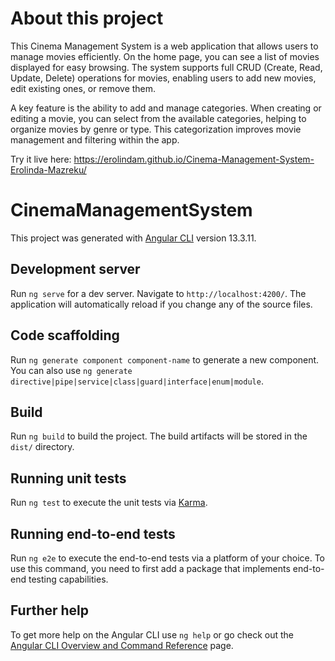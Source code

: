 # About this project

This Cinema Management System is a web application that allows users to manage movies efficiently. On the home page, you can see a list of movies displayed for easy browsing. The system supports full CRUD (Create, Read, Update, Delete) operations for movies, enabling users to add new movies, edit existing ones, or remove them.

A key feature is the ability to add and manage categories. When creating or editing a movie, you can select from the available categories, helping to organize movies by genre or type. This categorization improves movie management and filtering within the app.

Try it live here: https://erolindam.github.io/Cinema-Management-System-Erolinda-Mazreku/

# CinemaManagementSystem

This project was generated with [Angular CLI](https://github.com/angular/angular-cli) version 13.3.11.

## Development server

Run `ng serve` for a dev server. Navigate to `http://localhost:4200/`. The application will automatically reload if you change any of the source files.

## Code scaffolding

Run `ng generate component component-name` to generate a new component. You can also use `ng generate directive|pipe|service|class|guard|interface|enum|module`.

## Build

Run `ng build` to build the project. The build artifacts will be stored in the `dist/` directory.

## Running unit tests

Run `ng test` to execute the unit tests via [Karma](https://karma-runner.github.io).

## Running end-to-end tests

Run `ng e2e` to execute the end-to-end tests via a platform of your choice. To use this command, you need to first add a package that implements end-to-end testing capabilities.

## Further help

To get more help on the Angular CLI use `ng help` or go check out the [Angular CLI Overview and Command Reference](https://angular.io/cli) page.
